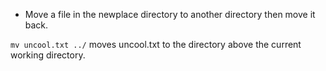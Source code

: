 
- Move a file in the newplace directory to another directory then move it back.

`mv uncool.txt ../` moves uncool.txt to the directory above the current working directory.
